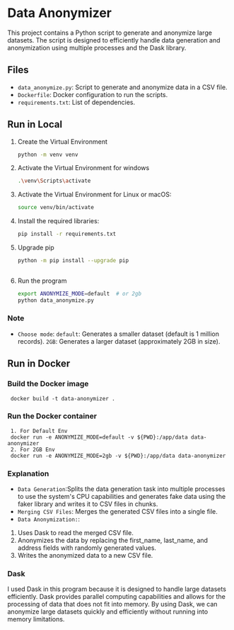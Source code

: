 # Data Anonymizer

This project contains a Python script to generate and anonymize large datasets. The script is designed to efficiently handle data generation and anonymization using multiple processes and the Dask library.
## Files

- `data_anonymize.py`: Script to generate and anonymize data in a CSV file.
- `Dockerfile`: Docker configuration to run the scripts.
- `requirements.txt`: List of dependencies.

## Run in Local
1. Create the Virtual Environment
    ```sh
    python -m venv venv
2. Activate the Virtual Environment for windows
      ```sh
     .\venv\Scripts\activate
2. Activate the Virtual Environment for Linux or macOS:
     ```sh
     source venv/bin/activate
3. Install the required libraries:
   ```sh
   pip install -r requirements.txt
4. Upgrade pip

   ```sh
   python -m pip install --upgrade pip
 
5. Run the program
    ```sh
    export ANONYMIZE_MODE=default  # or 2gb
    python data_anonymize.py

### Note
- `Choose mode`:
`default`: Generates a smaller dataset (default is 1 million records).
`2GB`: Generates a larger dataset (approximately 2GB in size).

## Run in Docker
###  Build the Docker image

     docker build -t data-anonymizer .
###  Run the Docker container
     1. For Default Env
     docker run -e ANONYMIZE_MODE=default -v ${PWD}:/app/data data-anonymizer
     2. For 2GB Env
     docker run -e ANONYMIZE_MODE=2gb -v ${PWD}:/app/data data-anonymizer

### Explanation
- `Data Generation`:Splits the data generation task into multiple processes to use the system's CPU capabilities and generates fake data using the faker library and writes it to CSV files in chunks.
- `Merging CSV Files`: Merges the generated CSV files into a single file.
- `Data Anonymization:`: 
1. Uses Dask to read the merged CSV file.
2. Anonymizes the data by replacing the first_name, last_name, and address fields with randomly generated values.
3. Writes the anonymized data to a new CSV file.

### Dask
I used Dask in this program because it is designed to handle large datasets efficiently. Dask provides parallel computing capabilities and allows for the processing of data that does not fit into memory. By using Dask, we can anonymize large datasets quickly and efficiently without running into memory limitations.


